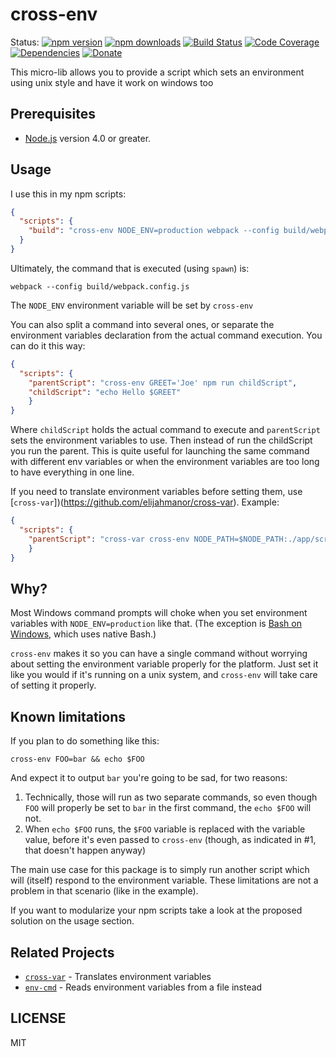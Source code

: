# cross-env

Status:
[![npm version](https://img.shields.io/npm/v/cross-env.svg?style=flat-square)](https://www.npmjs.org/package/cross-env)
[![npm downloads](https://img.shields.io/npm/dm/cross-env.svg?style=flat-square)](http://npm-stat.com/charts.html?package=cross-env&from=2015-09-01)
[![Build Status](https://img.shields.io/travis/kentcdodds/cross-env.svg?style=flat-square)](https://travis-ci.org/kentcdodds/cross-env)
[![Code Coverage](https://img.shields.io/codecov/c/github/kentcdodds/cross-env.svg?style=flat-square)](https://codecov.io/github/kentcdodds/cross-env)
[![Dependencies][dependencyci-badge]][dependencyci]
[![Donate][donate-badge]][donate]

This micro-lib allows you to provide a script which sets an environment using unix style and have it work on windows too

## Prerequisites
-   [Node.js](https://nodejs.org/) version 4.0 or greater.

## Usage

I use this in my npm scripts:

```json
{
  "scripts": {
    "build": "cross-env NODE_ENV=production webpack --config build/webpack.config.js"
  }
}
```

Ultimately, the command that is executed (using `spawn`) is:

```
webpack --config build/webpack.config.js
```

The `NODE_ENV` environment variable will be set by `cross-env`

You can also split a command into several ones, or separate the environment variables declaration from the actual command execution. You can do it this way:

```json
{
  "scripts": {
    "parentScript": "cross-env GREET='Joe' npm run childScript",
    "childScript": "echo Hello $GREET"
    }
}
```

Where `childScript` holds the actual command to execute and `parentScript` sets the environment variables to use.
Then instead of run the childScript you run the parent. This is quite useful for launching the same command with different env variables or when the environment variables are too long to have everything in one line.

If you need to translate environment variables before setting them, use [`cross-var`])(https://github.com/elijahmanor/cross-var).  Example:

```json
{
  "scripts": {
    "parentScript": "cross-var cross-env NODE_PATH=$NODE_PATH:./app/scripts foo"
    }
}
```

## Why?

Most Windows command prompts will choke when you set environment variables with `NODE_ENV=production` like that. (The exception is [Bash on Windows](https://msdn.microsoft.com/en-us/commandline/wsl/about), which uses native Bash.)

`cross-env` makes it so you can have a single command without worrying about setting the environment
variable properly for the platform. Just set it like you would if it's running on a unix system, and
`cross-env` will take care of setting it properly.

## Known limitations

If you plan to do something like this:

```
cross-env FOO=bar && echo $FOO
```

And expect it to output `bar` you're going to be sad, for two reasons:

1. Technically, those will run as two separate commands, so even though `FOO` will properly be set to `bar` in the first command, the `echo $FOO` will not.
2. When `echo $FOO` runs, the `$FOO` variable is replaced with the variable value, before it's even passed to `cross-env` (though, as indicated in #1, that doesn't happen anyway)

The main use case for this package is to simply run another script which will (itself) respond to the environment
variable. These limitations are not a problem in that scenario (like in the example).

If you want to modularize your npm scripts take a look at the proposed solution on the usage section.

## Related Projects

* [`cross-var`](https://github.com/elijahmanor/cross-var) - Translates environment variables
* [`env-cmd`](https://github.com/toddbluhm/env-cmd) - Reads environment variables from a file instead

## LICENSE

MIT

[donate-badge]: https://img.shields.io/badge/$-support-green.svg?style=flat-square
[donate]: http://kcd.im/donate
[dependencyci-badge]: https://dependencyci.com/github/kentcdodds/cross-env/badge?style=flat-square
[dependencyci]: https://dependencyci.com/github/kentcdodds/cross-env
